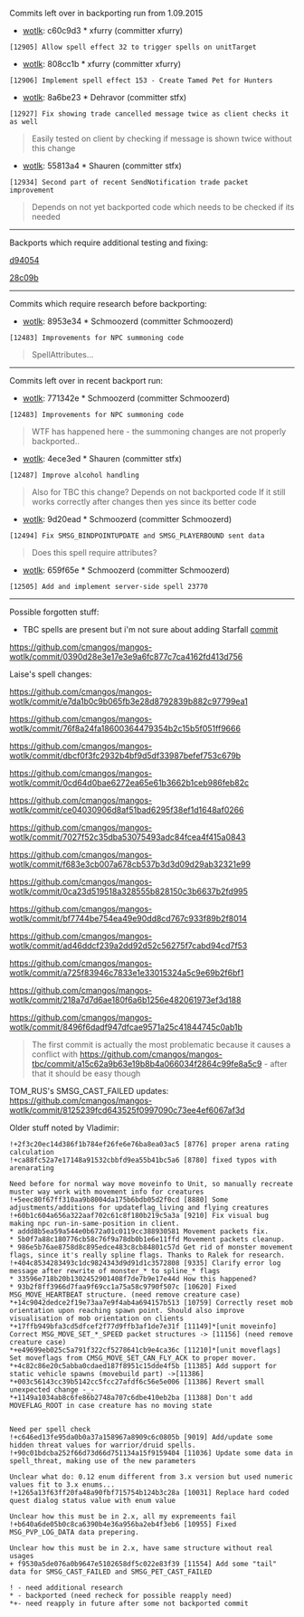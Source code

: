 Commits left over in backporting run from 1.09.2015

* [wotlk](http://github.com/cmangos/mangos-wotlk/commit/c60c9d3): c60c9d3 * xfurry (committer xfurry)
```
[12905] Allow spell effect 32 to trigger spells on unitTarget
```
* [wotlk](http://github.com/cmangos/mangos-wotlk/commit/808cc1b): 808cc1b * xfurry (committer xfurry)
```
[12906] Implement spell effect 153 - Create Tamed Pet for Hunters
```
* [wotlk](http://github.com/cmangos/mangos-wotlk/commit/8a6be23): 8a6be23 * Dehravor (committer stfx)
```
[12927] Fix showing trade cancelled message twice as client checks it as well
```
> Easily tested on client by checking if message is shown twice without this change

* [wotlk](http://github.com/cmangos/mangos-wotlk/commit/55813a4): 55813a4 * Shauren (committer stfx)
```
[12934] Second part of recent SendNotification trade packet improvement
```
> Depends on not yet backported code which needs to be checked if its needed

---
Backports which require additional testing and fixing:

[d94054](http://github.com/cmangos/mangos-tbc/commit/d94054abab9541586bf1fbecb6c8a3edb2a464e7)

[28c09b](http://github.com/cmangos/mangos-tbc/commit/28c09bce045722ccaab0a8c3765d8c22c4f0e792)

---
Commits which require research before backporting:

* [wotlk](http://github.com/cmangos/mangos-wotlk/commit/8953e34): 8953e34 * Schmoozerd (committer Schmoozerd)
```
[12483] Improvements for NPC summoning code
```
> SpellAttributes...

---
Commits left over in recent backport run:

* [wotlk](http://github.com/cmangos/mangos-wotlk/commit/771342e): 771342e * Schmoozerd (committer Schmoozerd)
```
[12483] Improvements for NPC summoning code
```
> WTF has happened here - the summoning changes are not properly backported..

* [wotlk](http://github.com/cmangos/mangos-wotlk/commit/4ece3ed): 4ece3ed * Shauren (committer stfx)
```
[12487] Improve alcohol handling
```
> Also for TBC this change? Depends on not backported code
> If it still works correctly after changes then yes since its better code

* [wotlk](http://github.com/cmangos/mangos-wotlk/commit/9d20ead): 9d20ead * Schmoozerd (committer Schmoozerd)
```
[12494] Fix SMSG_BINDPOINTUPDATE and SMSG_PLAYERBOUND sent data
```
> Does this spell require attributes?

* [wotlk](http://github.com/cmangos/mangos-wotlk/commit/659f65e): 659f65e * Schmoozerd (committer Schmoozerd)
```
[12505] Add and implement server-side spell 23770
```
***
Possible forgotten stuff:

* TBC spells are present but i'm not sure about adding Starfall [commit](https://github.com/cmangos/mangos-wotlk/commit/aa65a175298693499202429368514814d2a45d17)

https://github.com/cmangos/mangos-wotlk/commit/0390d28e3e17e3e9a6fc877c7ca4162fd413d756

Laise's spell changes:

https://github.com/cmangos/mangos-wotlk/commit/e7da1b0c9b065fb3e28d8792839b882c97799ea1

https://github.com/cmangos/mangos-wotlk/commit/76f8a24fa18600364479354b2c15b5f051ff9666

https://github.com/cmangos/mangos-wotlk/commit/dbcf0f3fc2932b4bf9d5df33987befef753c679b

https://github.com/cmangos/mangos-wotlk/commit/0cd64d0bae6272ea65e61b3662b1ceb986feb82c

https://github.com/cmangos/mangos-wotlk/commit/ce04030906d8af51bad6295f38ef1d1648af0266

https://github.com/cmangos/mangos-wotlk/commit/7027f52c35dba53075493adc84fcea4f415a0843

https://github.com/cmangos/mangos-wotlk/commit/f683e3cb007a678cb537b3d3d09d29ab32321e99

https://github.com/cmangos/mangos-wotlk/commit/0ca23d519518a328555b828150c3b6637b2fd995

https://github.com/cmangos/mangos-wotlk/commit/bf7744be754ea49e90dd8cd767c933f89b2f8014

https://github.com/cmangos/mangos-wotlk/commit/ad46ddcf239a2dd92d52c56275f7cabd94cd7f53

https://github.com/cmangos/mangos-wotlk/commit/a725f83946c7833e1e33015324a5c9e69b2f6bf1

https://github.com/cmangos/mangos-wotlk/commit/218a7d7d6ae180f6a6b1256e482061973ef3d188

https://github.com/cmangos/mangos-wotlk/commit/8496f6dadf947dfcae9571a25c41844745c0ab1b

> The first commit is actually the most problematic because it causes a conflict with https://github.com/cmangos/mangos-tbc/commit/a15c62a9b63e19b8b4a066034f2864c99fe8a5c9 - after that it should be easy though


TOM_RUS's SMSG_CAST_FAILED updates:
https://github.com/cmangos/mangos-wotlk/commit/8125239fcd643525f0997090c73ee4ef6067af3d


Older stuff noted by Vladimir:

	!+2f3c20ec14d386f1b784ef26fe6e76ba8ea03ac5 [8776] proper arena rating calculation
	!+ca88fc52a7e17148a91532cbbfd9ea55b41bc5a6 [8780] fixed typos with arenarating

	Need before for normal way move moveinfo to Unit, so manually recreate muster way work with movement info for creatures
	!+5eec80f67ff310aa9b8004da175b6bdb05d2f0cd [8880] Some adjustments/additions for updateflag_living and flying creatures
	!+60b1c604a656a322aaf702c61c8f180b219c5a3a [9210] Fix visual bug making npc run-in-same-position in client.
	* addd8b5ea59a544e0b672a01c0119cc388930581 Movement packets fix.
	* 5b0f7a88c180776cb58c76f9a78db0b1e6e11ffd Movement packets cleanup.
	* 986e5b76ae8758d8c895edce483c8cb84801c57d Get rid of monster movement flags, since it's really spline flags. Thanks to Ralek for research.
	!+404c8534283493c1dc9824343d9d91d1c3572808 [9335] Clarify error log message after rewrite of monster_* to spline_* flags
	* 33596e718b20b1302452901408f7de7b9e17e44d How this happened?
	* 93b2f8ff3966d7faa9f69cc1a75a58c9790f507c [10620] Fixed MSG_MOVE_HEARTBEAT structure. (need remove creature case)
	*+14c9042dedce2f19e73aa7e9f4ab4a694157b513 [10759] Correctly reset mob orientation upon reaching spawn point. Should also improve visualisation of mob orientation on clients
	*+17ffb949bfa3cd5dfcef2f77d9ffb3af1de7e31f [11149]*[unit moveinfo] Correct MSG_MOVE_SET_*_SPEED packet structures -> [11156] (need remove creature case)
	*+e49699eb025c5a791f322cf5278641cb9e4ca36c [11210]*[unit moveflags] Set moveflags from CMSG_MOVE_SET_CAN_FLY_ACK to proper mover.
	*+4c82c86e20c5abba0cdaed187f8951c15dde4f5b [11385] Add support for static vehicle spawns (movebuild part) ->[11386]
	*+003c56143cc39b5142cc5fcc27afdf6c56e5e006 [11386] Revert small unexpected change -_-
	*+1149a1034ab8c6fe86b2748a707c6dbe410eb2ba [11388] Don't add MOVEFLAG_ROOT in case creature has no moving state


	Need per spell check
	!+c646ed13fe95da0b0a37a158967a8909c6c0805b [9019] Add/update some hidden threat values for warrior/druid spells.
	!+90c01bdcba252f66d73d66d751134a15f9159404 [11036] Update some data in spell_threat, making use of the new parameters

	Unclear what do: 0.12 enum different from 3.x version but used numeric values fit to 3.x enums...
	!+1265a13f63ff20fa48a90fbf715754b124b3c28a [10031] Replace hard coded quest dialog status value with enum value

	Unclear how this must be in 2.x, all my expremeents fail
	!+b640a6de05b0c8ca6390b4e36a956ba2eb4f3eb6 [10955] Fixed MSG_PVP_LOG_DATA data prepering.

	Unclear how this must be in 2.x, have same structure without real usages
	+ f9530a5de076a0b9647e5102658df5c022e83f39 [11554] Add some "tail" data for SMSG_CAST_FAILED and SMSG_PET_CAST_FAILED

	! - need additional research
	* - backported (need recheck for possible reapply need)
	*+- need reapply in future after some not backported commit